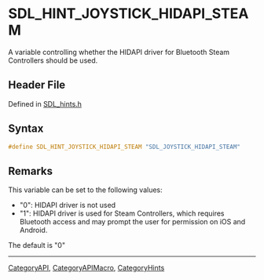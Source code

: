 # SDL_HINT_JOYSTICK_HIDAPI_STEAM

A variable controlling whether the HIDAPI driver for Bluetooth Steam Controllers should be used.

## Header File

Defined in [SDL_hints.h](https://github.com/libsdl-org/SDL/blob/SDL2/include/SDL_hints.h)

## Syntax

```c
#define SDL_HINT_JOYSTICK_HIDAPI_STEAM "SDL_JOYSTICK_HIDAPI_STEAM"
```

## Remarks

This variable can be set to the following values:

- "0": HIDAPI driver is not used
- "1": HIDAPI driver is used for Steam Controllers, which requires
  Bluetooth access and may prompt the user for permission on iOS and
  Android.

The default is "0"

----
[CategoryAPI](CategoryAPI), [CategoryAPIMacro](CategoryAPIMacro), [CategoryHints](CategoryHints)

